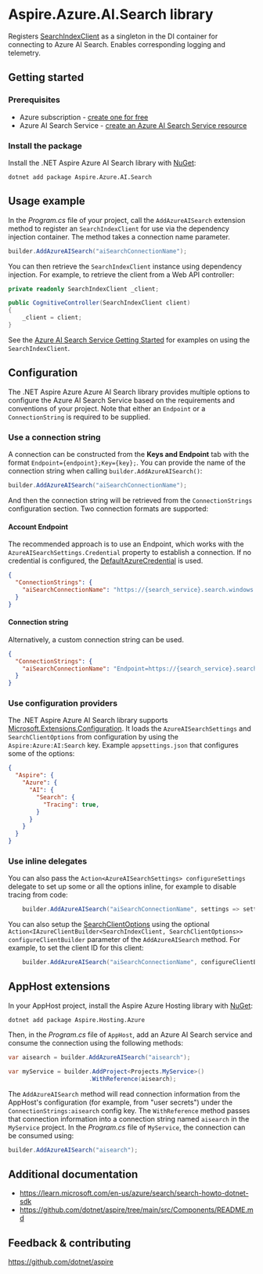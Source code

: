 # Aspire.Azure.AI.Search library

Registers [SearchIndexClient](https://learn.microsoft.com/en-us/dotnet/api/azure.search.documents.indexes.searchindexclient) as a singleton in the DI container for connecting to Azure AI Search. Enables corresponding logging and telemetry.

## Getting started

### Prerequisites

- Azure subscription - [create one for free](https://azure.microsoft.com/free/)
- Azure AI Search Service - [create an Azure AI Search Service resource](https://learn.microsoft.com/en-us/azure/search/search-create-service-portal)

### Install the package

Install the .NET Aspire Azure AI Search library with [NuGet](https://www.nuget.org):

```dotnetcli
dotnet add package Aspire.Azure.AI.Search
```

## Usage example

In the _Program.cs_ file of your project, call the `AddAzureAISearch` extension method to register an `SearchIndexClient` for use via the dependency injection container. The method takes a connection name parameter.

```csharp
builder.AddAzureAISearch("aiSearchConnectionName");
```

You can then retrieve the `SearchIndexClient` instance using dependency injection. For example, to retrieve the client from a Web API controller:

```csharp
private readonly SearchIndexClient _client;

public CognitiveController(SearchIndexClient client)
{
    _client = client;
}
```

See the [Azure AI Search Service Getting Started](https://learn.microsoft.com/dotnet/api/overview/azure/search.documents-readme) for examples on using the `SearchIndexClient`.

## Configuration

The .NET Aspire Azure Azure AI Search library provides multiple options to configure the Azure AI Search Service based on the requirements and conventions of your project. Note that either an `Endpoint` or a `ConnectionString` is required to be supplied.

### Use a connection string

A connection can be constructed from the __Keys and Endpoint__ tab with the format `Endpoint={endpoint};Key={key};`. You can provide the name of the connection string when calling `builder.AddAzureAISearch()`:

```csharp
builder.AddAzureAISearch("aiSearchConnectionName");
```

And then the connection string will be retrieved from the `ConnectionStrings` configuration section. Two connection formats are supported:

#### Account Endpoint

The recommended approach is to use an Endpoint, which works with the `AzureAISearchSettings.Credential` property to establish a connection. If no credential is configured, the [DefaultAzureCredential](https://learn.microsoft.com/dotnet/api/azure.identity.defaultazurecredential) is used.

```json
{
  "ConnectionStrings": {
    "aiSearchConnectionName": "https://{search_service}.search.windows.net/"
  }
}
```

#### Connection string

Alternatively, a custom connection string can be used.

```json
{
  "ConnectionStrings": {
    "aiSearchConnectionName": "Endpoint=https://{search_service}.search.windows.net/;Key={account_key};"
  }
}
```

### Use configuration providers

The .NET Aspire Azure AI Search library supports [Microsoft.Extensions.Configuration](https://learn.microsoft.com/dotnet/api/microsoft.extensions.configuration). It loads the `AzureAISearchSettings` and `SearchClientOptions` from configuration by using the `Aspire:Azure:AI:Search` key. Example `appsettings.json` that configures some of the options:

```json
{
  "Aspire": {
    "Azure": {
      "AI": {
        "Search": {
          "Tracing": true,
        }
      }
    }
  }
}
```

### Use inline delegates

You can also pass the `Action<AzureAISearchSettings> configureSettings` delegate to set up some or all the options inline, for example to disable tracing from code:

```csharp
    builder.AddAzureAISearch("aiSearchConnectionName", settings => settings.Tracing = false);
```

You can also setup the [SearchClientOptions](https://learn.microsoft.com/en-us/dotnet/api/azure.search.documents.searchclientoptions) using the optional `Action<IAzureClientBuilder<SearchIndexClient, SearchClientOptions>> configureClientBuilder` parameter of the `AddAzureAISearch` method. For example, to set the client ID for this client:

```csharp
    builder.AddAzureAISearch("aiSearchConnectionName", configureClientBuilder: builder => builder.ConfigureOptions(options => options.Diagnostics.ApplicationId = "CLIENT_ID"));
```

## AppHost extensions

In your AppHost project, install the Aspire Azure Hosting library with [NuGet](https://www.nuget.org):

```dotnetcli
dotnet add package Aspire.Hosting.Azure
```

Then, in the _Program.cs_ file of `AppHost`, add an Azure AI Search service and consume the connection using the following methods:

```csharp
var aisearch = builder.AddAzureAISearch("aisearch");

var myService = builder.AddProject<Projects.MyService>()
                       .WithReference(aisearch);
```

The `AddAzureAISearch` method will read connection information from the AppHost's configuration (for example, from "user secrets") under the `ConnectionStrings:aisearch` config key. The `WithReference` method passes that connection information into a connection string named `aisearch` in the `MyService` project. In the _Program.cs_ file of `MyService`, the connection can be consumed using:

```csharp
builder.AddAzureAISearch("aisearch");
```

## Additional documentation

* https://learn.microsoft.com/en-us/azure/search/search-howto-dotnet-sdk
* https://github.com/dotnet/aspire/tree/main/src/Components/README.md

## Feedback & contributing

https://github.com/dotnet/aspire
